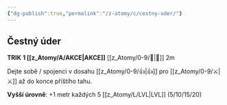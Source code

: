 ```yaml
---
{"dg-publish":true,"permalink":"/z-atomy/c/cestny-uder/"}
---
```


## Čestný úder
**TRIK**
**1 [[z_Atomy/A/AKCE\|AKCE]]**
[[z_Atomy/0-9/🫱\|🫱]] 2m

Dejte sobě / spojenci v dosahu [[z_Atomy/0-9/👍\|👍]] pro [[z_Atomy/0-9/⚔️\|⚔️]] až do konce příštího tahu.

**Vyšší úrovně**: +1 metr každých 5 [[z_Atomy/L/LVL\|LVL]] (5/10/15/20)